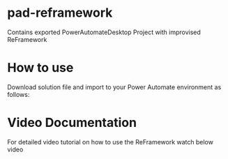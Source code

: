 # pad-reframework
Contains exported PowerAutomateDesktop Project with improvised ReFramework

# How to use

Download solution file and import to your Power Automate environment as follows: 

# Video Documentation

For detailed video tutorial on how to use the ReFramework watch below video
